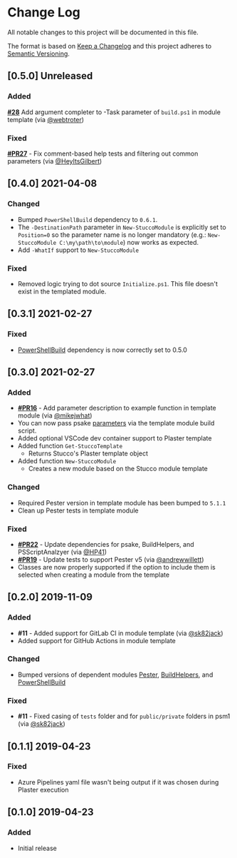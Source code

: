 # Change Log

All notable changes to this project will be documented in this file.

The format is based on [Keep a Changelog](http://keepachangelog.com/)
and this project adheres to [Semantic Versioning](http://semver.org/).

## [0.5.0] Unreleased

### Added

[**#28**](https://github.com/devblackops/Stucco/pull/28) Add argument completer to -Task parameter of `build.ps1` in module template (via [@webtroter](https://github.com/webtroter))

### Fixed

[**#PR27**](https://github.com/devblackops/Stucco/pull/27) - Fix comment-based help tests and filtering out common parameters (via [@HeyItsGilbert](https://github.com/HeyItsGilbert))

## [0.4.0] 2021-04-08

### Changed

- Bumped `PowerShellBuild` dependency to `0.6.1`.
- The `-DestinationPath` parameter in `New-StuccoModule` is explicitly set to `Position=0` so the
parameter name is no longer mandatory (e.g.: `New-StuccoModule C:\my\path\to\module`) now works as expected.
- Add `-WhatIf` support to `New-StuccoModule`

### Fixed

- Removed logic trying to dot source `Initialize.ps1`. This file doesn't exist in the templated module.

## [0.3.1] 2021-02-27

### Fixed

- [PowerShellBuild](https://github.com/psake/PowerShellBuild) dependency is now correctly set to 0.5.0

## [0.3.0] 2021-02-27

### Added

- [**#PR16**](https://github.com/devblackops/Stucco/pull/16) - Add parameter description to example function in template module (via [@mikejwhat](https://github.com/mikejwhat))
- You can now pass psake [parameters](https://psake.readthedocs.io/en/latest/pass-parameters/) via the template module build script.
- Added optional VSCode dev container support to Plaster template
- Added function `Get-StuccoTemplate`
  - Returns Stucco's Plaster template object
- Added function `New-StuccoModule`
  - Creates a new module based on the Stucco module template

### Changed

- Required Pester version in template module has been bumped to `5.1.1`
- Clean up Pester tests in template module

### Fixed

- [**#PR22**](https://github.com/devblackops/Stucco/pull/22) - Update dependencies for psake, BuildHelpers, and PSScriptAnalzyer (via [@HP41](https://github.com/HP41))
- [**#PR19**](https://github.com/devblackops/Stucco/pull/19) - Update tests to support Pester v5 (via [@andrewwillett](https://github.com/andrewwillett))
- Classes are now properly supported if the option to include them is selected when creating a module from the template

## [0.2.0] 2019-11-09

### Added

- **#11** - Added support for GitLab CI in module template (via [@sk82jack](https://github.com/sk82jack))
- Added support for GitHub Actions in module template

### Changed

- Bumped versions of dependent modules [Pester](https://github.com/pester/Pester), [BuildHelpers](https://github.com/RamblingCookieMonster/BuildHelpers), and [PowerShellBuild](https://github.com/psake/PowerShellBuild)

### Fixed

- **#11** - Fixed casing of `tests` folder and for `public/private` folders in psm1 (via [@sk82jack](https://github.com/sk82jack))

## [0.1.1] 2019-04-23

### Fixed

- Azure Pipelines yaml file wasn't being output if it was chosen during Plaster execution

## [0.1.0] 2019-04-23

### Added

- Initial release
